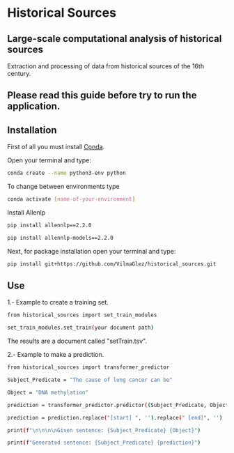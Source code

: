 # Historical Sources
## Large-scale computational analysis of historical sources

Extraction and processing of data from historical sources of the 16th century.

## Please read this guide before try to run the application.


## Installation

First of all you must install [Conda](https://www.anaconda.com/products/distribution).

Open your terminal and type:

```sh
conda create --name python3-env python
```
To change between environments type

```sh
conda activate [name-of-your-environment]
```
Install Allenlp
 
```sh
pip install allennlp==2.2.0

```

```sh
pip install allennlp-models==2.2.0
```
Next, for package installation open your terminal and type:

```sh 
pip install git+https://github.com/VilmaGlez/historical_sources.git
```

## Use 

1.- Example to create a training set. 

```sh 
from historical_sources import set_train_modules

set_train_modules.set_train(your document path)

```

The results are a document called "setTrain.tsv".


2.- Example to make a prediction.

```sh 
from historical_sources import transformer_predictor

Subject_Predicate = "The cause of lung cancer can be"

Object = "DNA methylation"

prediction = transformer_predictor.predictor((Subject_Predicate, Object))

prediction = prediction.replace("[start] ", '').replace(" [end]", '')

print(f"\n\n\n\nGiven sentence: {Subject_Predicate} {Object}")

print(f"Generated sentence: {Subject_Predicate} {prediction}")

```




